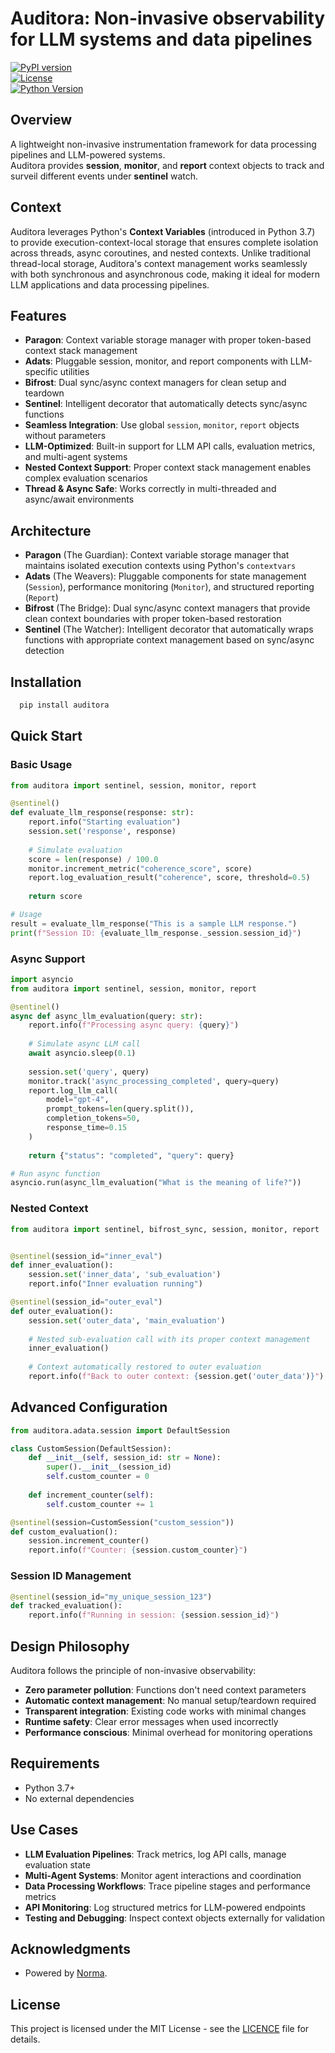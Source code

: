# Auditora: Non-invasive observability for LLM systems and data pipelines

[![PyPI version](https://badge.fury.io/py/levelapp.svg)](https://badge.fury.io/py/levelapp)  
[![License](https://img.shields.io/badge/License-MIT-blue.svg)](https://opensource.org/licenses/MIT)  
[![Python Version](https://img.shields.io/badge/python-3.12%2B-blue.svg)](https://www.python.org/downloads/)

## Overview
A lightweight non-invasive instrumentation framework for data processing pipelines 
and LLM-powered systems.<br/> Auditora provides **session**, **monitor**, and **report** context objects
to track and surveil different events under **sentinel** watch.

## Context
Auditora leverages Python's **Context Variables** (introduced in Python 3.7) to provide 
execution-context-local storage that ensures complete isolation across threads, 
async coroutines, and nested contexts. Unlike traditional thread-local storage, 
Auditora's context management works seamlessly with both synchronous and asynchronous code, 
making it ideal for modern LLM applications and data processing pipelines.

## Features

- **Paragon**: Context variable storage manager with proper token-based context stack management
- **Adats**: Pluggable session, monitor, and report components with LLM-specific utilities
- **Bifrost**: Dual sync/async context managers for clean setup and teardown
- **Sentinel**: Intelligent decorator that automatically detects sync/async functions
- **Seamless Integration**: Use global `session`, `monitor`, `report` objects without parameters
- **LLM-Optimized**: Built-in support for LLM API calls, evaluation metrics, and multi-agent systems
- **Nested Context Support**: Proper context stack management enables complex evaluation scenarios
- **Thread & Async Safe**: Works correctly in multi-threaded and async/await environments

## Architecture

- **Paragon** (The Guardian): Context variable storage manager that maintains isolated execution contexts using Python's `contextvars`
- **Adats** (The Weavers): Pluggable components for state management (`Session`), performance monitoring (`Monitor`), and structured reporting (`Report`)
- **Bifrost** (The Bridge): Dual sync/async context managers that provide clean context boundaries with proper token-based restoration
- **Sentinel** (The Watcher): Intelligent decorator that automatically wraps functions with appropriate context management based on sync/async detection

## Installation

```bash
  pip install auditora
```

## Quick Start
### Basic Usage
```Python
from auditora import sentinel, session, monitor, report

@sentinel()
def evaluate_llm_response(response: str):
    report.info("Starting evaluation")
    session.set('response', response)
    
    # Simulate evaluation
    score = len(response) / 100.0
    monitor.increment_metric("coherence_score", score)
    report.log_evaluation_result("coherence", score, threshold=0.5)
    
    return score

# Usage
result = evaluate_llm_response("This is a sample LLM response.")
print(f"Session ID: {evaluate_llm_response._session.session_id}")
```

### Async Support
```Python
import asyncio
from auditora import sentinel, session, monitor, report

@sentinel()
async def async_llm_evaluation(query: str):
    report.info(f"Processing async query: {query}")
    
    # Simulate async LLM call
    await asyncio.sleep(0.1)
    
    session.set('query', query)
    monitor.track('async_processing_completed', query=query)
    report.log_llm_call(
        model="gpt-4",
        prompt_tokens=len(query.split()),
        completion_tokens=50,
        response_time=0.15
    )
    
    return {"status": "completed", "query": query}

# Run async function
asyncio.run(async_llm_evaluation("What is the meaning of life?"))
```

### Nested Context
```Python
from auditora import sentinel, bifrost_sync, session, monitor, report


@sentinel(session_id="inner_eval")
def inner_evaluation():
    session.set('inner_data', 'sub_evaluation')
    report.info("Inner evaluation running")

@sentinel(session_id="outer_eval")
def outer_evaluation():
    session.set('outer_data', 'main_evaluation')
    
    # Nested sub-evaluation call with its proper context management
    inner_evaluation()
    
    # Context automatically restored to outer evaluation
    report.info(f"Back to outer context: {session.get('outer_data')}")
```

## Advanced Configuration
```Python
from auditora.adata.session import DefaultSession

class CustomSession(DefaultSession):
    def __init__(self, session_id: str = None):
        super().__init__(session_id)
        self.custom_counter = 0
    
    def increment_counter(self):
        self.custom_counter += 1

@sentinel(session=CustomSession("custom_session"))
def custom_evaluation():
    session.increment_counter()
    report.info(f"Counter: {session.custom_counter}")
```

### Session ID Management
```Python
@sentinel(session_id="my_unique_session_123")
def tracked_evaluation():
    report.info(f"Running in session: {session.session_id}")
```

## Design Philosophy
Auditora follows the principle of non-invasive observability:

- **Zero parameter pollution**: Functions don't need context parameters
- **Automatic context management**: No manual setup/teardown required
- **Transparent integration**: Existing code works with minimal changes
- **Runtime safety**: Clear error messages when used incorrectly
- **Performance conscious**: Minimal overhead for monitoring operations

## Requirements
- Python 3.7+
- No external dependencies

## Use Cases
- **LLM Evaluation Pipelines**: Track metrics, log API calls, manage evaluation state
- **Multi-Agent Systems**: Monitor agent interactions and coordination
- **Data Processing Workflows**: Trace pipeline stages and performance metrics
- **API Monitoring**: Log structured metrics for LLM-powered endpoints
- **Testing and Debugging**: Inspect context objects externally for validation

## Acknowledgments

- Powered by [Norma](https://norma.dev).

## License

This project is licensed under the MIT License - see the [LICENCE](LICENCE) file for details.